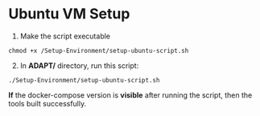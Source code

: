  # Ubuntu VM Setup

 1. Make the script executable

 ```
 chmod +x /Setup-Environment/setup-ubuntu-script.sh
 ```

 2. In **ADAPT/** directory, run this script:

 ```
 ./Setup-Environment/setup-ubuntu-script.sh
 ```

 **If** the docker-compose version is **visible** after running the script, then the tools built successfully.

 
